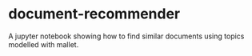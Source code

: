 # document-recommender

A jupyter notebook showing how to find similar documents using topics modelled with mallet.

